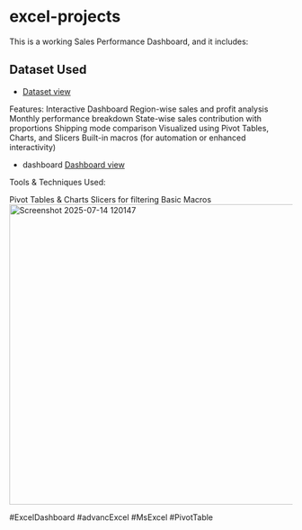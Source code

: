 # excel-projects

This is a working Sales Performance Dashboard, and it includes:
## Dataset Used
- <a href="https://github.com/Kartik-456/excel-projects/blob/main/Excel_db1.zip">Dataset view</a>

Features:
Interactive Dashboard
Region-wise sales and profit analysis
Monthly performance breakdown
State-wise sales contribution with proportions
Shipping mode comparison
Visualized using Pivot Tables, Charts, and Slicers
Built-in macros (for automation or enhanced interactivity)

- dashboard <a href="https://github.com/Kartik-456/excel-projects/blob/main/Screenshot%202025-07-14%20120147.png">Dashboard view</a>

Tools & Techniques Used:

Pivot Tables & Charts
Slicers for filtering
Basic Macros
<img width="1579" height="534" alt="Screenshot 2025-07-14 120147" src="https://github.com/user-attachments/assets/d3feb36e-6991-43fa-8f64-8598ea245293" />

#ExcelDashboard #advancExcel #MsExcel #PivotTable

